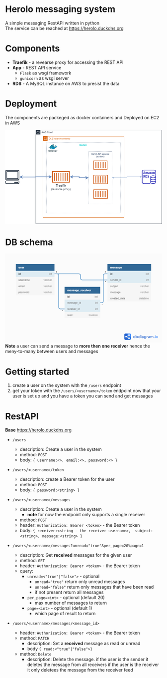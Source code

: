 # Herolo messaging system

A simple messaging RestAPI written in python  
The service can be reached at https://herolo.duckdns.org
# Components

 - **Traefik** - a revearse proxy for accessing the REST API
 - **App** - REST API service 
	 - `Flask` as wsgi framework
	 - `gunicorn` as wsgi server 
 - **RDS** - A MySQL instance on AWS to presist the data  

# Deployment
The components are packeged as docker containers and Deployed on EC2 in AWS

![Deployment](https://raw.githubusercontent.com/nissy34/Herolo-messaging-system/master/github/Deployment.png)

# DB schema
![schema](https://raw.githubusercontent.com/nissy34/Herolo-messaging-system/master/github/DBSchema.png)
**Note** a user can send a message to **more then one receiver** hence the meny-to-many between users and messages 
# Getting started

 1. create a user on the system with the `/users` endpoint
 2. get your token with the `/users/<username>/token` endpoint
 now that your user is set up and you have a token you can send and get messages

# RestAPI
**Base** https://herolo.duckdns.org
 - `/users`
	 - description: Create a user in the system
	 - method: `POST`
	 -  body: `{
			 username:<>,
			 email:<>,
			 password:<>
	      }`
	      
 - `/users/<username>/token`
  	 - description: create a Bearer token for the user
	 - method: `POST`
	 -  body: `{
			 password:<string>
	      }`
	      
 - `/users/<username>/messages`
     - description: Create a user in the system 
	     - **note** for now the endpoint only supports a single receiver
	 - method: `POST`
	 - header: `Authorization: Bearer <token>` - the Bearer token 
	 -  body: `{
			  receiver:<string - the receiver username>, 
			 subject:<string>,
			 message:<string>
	      }`
	      
 - `/users/<username>/messages?unread="true"&per_page=20%page=1`
     - description: Get **received** messages for the given user
	 - method: `GET`
	 - header: `Authorization: Bearer <token>` - the Bearer token 
	 -  query: 
		 - `unread=<"true"|"false">` - optional
			 - `unread="true"` return only unread messages
			 - `unread="false"` return only messages that have been read
			 - if not present return all messages
		 - `per_page=<int>` - optional (default 20) 
			 - max number of messages to return
		 - `page=<int>` - optional (default 1)
			 - which page of result to return
	 
		 
 - `/users/<username>/messages/<message_id>`
     - header: `Authorization: Bearer <token>` - the Bearer token
	 - method: `PATCH`
		 - description: Set a **received** message as read or unread
		 - body `{ read:<"true"|"false">}`
	  - method: `Delete`
		 - description: Delete the message. if the user is the sender it deletes the message from all receivers if the user is the receiver it only deletees the message from the receiver feed
